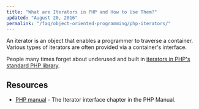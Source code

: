 ```yaml
---
title: "What are Iterators in PHP and How to Use Them?"
updated: "August 20, 2016"
permalink: "/faq/object-oriented-programming/php-iterators/"
---
```


An iterator is an object that enables a programmer to traverse a container.
Various types of iterators are often provided via a container's interface.

People many times forget about underused and built in
[iterators in PHP's standard PHP library](http://php.net/manual/en/spl.iterators.php).

## Resources

* [PHP manual](http://php.net/manual/en/class.iterator.php) - The Iterator
  interface chapter in the PHP Manual.
